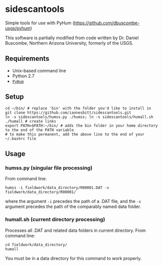 # sidescantools
Simple tools for use with PyHum (https://github.com/dbuscombe-usgs/pyhum)

This software is partially modified from code written by Dr. Daniel Buscombe, Northern Arizona University, formerly of the USGS.

## Requirements
- Unix-based command line
- Python 2.7
- [`PyHum`](https://github.com/dbuscombe-usgs/pyhum)

## Setup
```
cd ~/bin/ # replace 'bin' with the folder you'd like to install in
git clone https://github.com/iannesbitt/sidescantools.git
ln -s sidescantools/humss.py ./humss; ln -s sidescantools/humall.sh ./humall # create links
export PATH=$PATH:~/bin/ # adds the bin folder in your home directory to the end of the PATH variable
# to make this permanent, add the above line to the end of your ~/.bashrc file
```

## Usage
### humss.py (singular file processing)
From command line:

```
humss -i fieldwork/data_directory/R00001.DAT -s fieldwork/data_directory/R00001/
```

where the argument `-i` precedes the path of a .DAT file, and the `-s` argument precedes the path of the comparably named data folder.

### humall.sh (current directory processing)
Processes all .DAT and related data folders in current directory. From command line:

```
cd fieldwork/data_directory/
humall
```

You must be in a data directory for this command to work properly.
